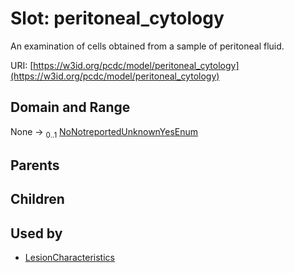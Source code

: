 
# Slot: peritoneal_cytology


An examination of cells obtained from a sample of peritoneal fluid.

URI: [https://w3id.org/pcdc/model/peritoneal_cytology](https://w3id.org/pcdc/model/peritoneal_cytology)


## Domain and Range

None &#8594;  <sub>0..1</sub> [NoNotreportedUnknownYesEnum](NoNotreportedUnknownYesEnum.md)

## Parents


## Children


## Used by

 * [LesionCharacteristics](LesionCharacteristics.md)
